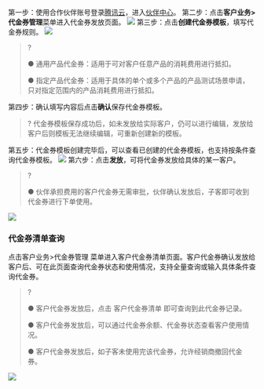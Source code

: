 第一步：使用合作伙伴账号登录[腾讯云](https://www.tencentcloud.com/login)，进入[伙伴中心](https://console.tencentcloud.com/partners)。
第二步：点击**客户业务>代金券管理**菜单进入代金券发放页面。
![](https://staticintl.cloudcachetci.com/yehe/backend-news/Hxk3652_%E4%BA%8C%E7%BA%A7%E7%BB%8F%E9%94%80%E5%95%86-%E4%B8%BA%E5%AE%A2%E6%88%B7%E5%88%86%E9%85%8D%E4%BB%A3%E9%87%91%E5%88%B81.png)
第三步：点击**创建代金券模板**，填写代金券规则。
![](https://staticintl.cloudcachetci.com/yehe/backend-news/T9SV051_%E4%B8%BA%E5%AE%A2%E6%88%B7%E5%88%86%E9%85%8D%E4%BB%A3%E9%87%91%E5%88%B82.png)

>?
>
>● 通用产品代金券：适用于可对客户任意产品的消耗费用进行抵扣。
>
>● 指定产品代金券：适用于具体的单个或多个产品的产品测试场景申请，只对指定范围内的产品消耗费用进行抵扣。

第四步：确认填写内容后点击**确认**保存代金券模板。
>?
代金券模板保存成功后，如未发放给实际客户，仍可以进行编辑，发放给客户后则模板无法继续编辑，可重新创建新的模板。

第五步：代金券模板创建完毕后，可以查看已创建的代金券模板，也支持按条件查询代金券模板。
![](https://staticintl.cloudcachetci.com/yehe/backend-news/Nbra833_%E4%B8%BA%E5%AE%A2%E6%88%B7%E5%88%86%E9%85%8D%E4%BB%A3%E9%87%91%E5%88%B83.png)
第六步：点击**发放**，可将代金券发放给具体的某一客户。

>?
>
> ● 伙伴承担费用的客户代金券无需审批，伙伴确认发放后，子客即可收到代金券进行下单使用。

![](https://staticintl.cloudcachetci.com/yehe/backend-news/4pQ5358_%E4%B8%BA%E5%AE%A2%E6%88%B7%E5%88%86%E9%85%8D%E4%BB%A3%E9%87%91%E5%88%B84.png)

### 代金券清单查询
点击客户业务>代金券管理 菜单进入客户代金券清单页面。客户代金券确认发放给客户后、可在此页面查询代金券状态和使用情况，支持全量查询或输入具体条件查询代金券。
>?
>
>● 客户代金券发放后，点击 客户代金券清单 即可查询到此代金券记录。
>
>● 客户代金券发放后，可以通过代金券余额、代金券状态查看客户使用情况。
>
>● 客户代金券发放后，如子客未使用完该代金券，允许经销商撤回代金券。

![](https://staticintl.cloudcachetci.com/yehe/backend-news/5z2C861_%E4%B8%BA%E5%AE%A2%E6%88%B7%E5%88%86%E9%85%8D%E4%BB%A3%E9%87%91%E5%88%B85.png)
